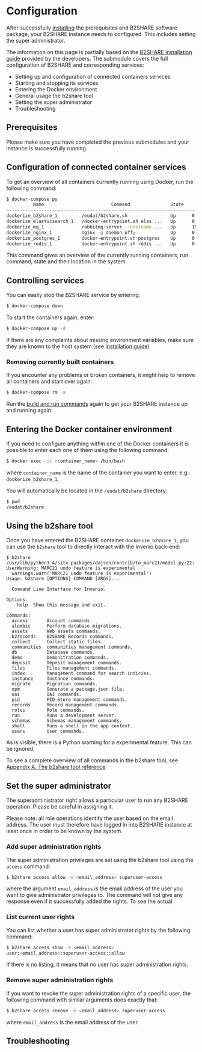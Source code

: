 # Configuration
After successfully [installing](05_Installation.md) the prerequisites and B2SHARE software package, your B2SHARE instance needs to configured. This includes setting the super administrator.

The information on this page is partially based on the [B2SHARE installation guide](https://github.com/EUDAT-B2SHARE/b2share/blob/evolution/INSTALL.rst) provided by the developers. The submodule covers the full configuration of B2SHARE and corresponding services:
- Setting up and configuration of connected containers services
- Starting and stopping its services
- Entering the Docker environment
- General usage the b2share tool
- Setting the super administrator
- Troubleshooting

## Prerequisites
Please make sure you have completed the previous submodules and your instance is successfully running.

## Configuration of connected container services
To get an overview of all containers currently running using Docker, run the following command:

```sh
$ docker-compose ps
          Name                         Command               State                                              Ports
----------------------------------------------------------------------------------------------------------------------------------------------------------------
dockerize_b2share_1         /eudat/b2share.sh                Up      0.0.0.0:32795->5000/tcp
dockerize_elasticsearch_1   /docker-entrypoint.sh elas ...   Up      0.0.0.0:32793->9200/tcp, 0.0.0.0:32792->9300/tcp
dockerize_mq_1              rabbitmq-server --hostname ...   Up      15671/tcp, 0.0.0.0:32789->15672/tcp, 25672/tcp, 4369/tcp, 5671/tcp, 0.0.0.0:32790->5672/tcp
dockerize_nginx_1           nginx -g daemon off;             Up      0.0.0.0:443->443/tcp, 0.0.0.0:80->80/tcp
dockerize_postgres_1        docker-entrypoint.sh postgres    Up      0.0.0.0:32794->5432/tcp
dockerize_redis_1           docker-entrypoint.sh redis ...   Up      0.0.0.0:32791->6379/tcp
```

This command gives an overview of the currently running containers, run command, state and their location in the system.

## Controlling services
You can easily stop the B2SHARE service by entering:

```sh
$ docker-compose down
```

To start the containers again, enter:

```sh
$ docker-compose up -d
```

If there are any complaints about missing environment variables, make sure they are known to the host system (see [Installation guide](04_Installation.md#set-environment-variables))

### Removing currently built containers
If you encounter any problems or broken containers, it might help to remove all containers and start over again:

```sh
$ docker-compose rm -a
```

Run the [build and run commands](04_Installation.md#building-and-running-b2share) again to get your B2SHARE instance up and running again.

## Entering the Docker container environment
If you need to configure anything within one of the Docker containers it is possible to enter each one of them using the following command:

```sh
$ docker exec -it <container_name> /bin/bash
```

where `container_name` is the name of the container you want to enter, e.g.: `dockerize_b2share_1`.

You will automatically be located in the `/eudat/b2share` directory:

```sh
$ pwd
/eudat/b2share
```

## Using the b2share tool
Once you have entered the B2SHARE container `dockerize_b2share_1`, you can use the `b2share` tool to directly interact with the Invenio back-end:

```
$ b2share
/usr/lib/python3.4/site-packages/dojson/contrib/to_marc21/model.py:22: UserWarning: MARC21 undo feature is experimental
  warnings.warn('MARC21 undo feature is experimental')
Usage: b2share [OPTIONS] COMMAND [ARGS]...

  Command Line Interface for Invenio.

Options:
  --help  Show this message and exit.

Commands:
  access       Account commands.
  alembic      Perform database migrations.
  assets       Web assets commands.
  b2records    B2SHARE Records commands.
  collect      Collect static files.
  communities  communities management commands.
  db           Database commands.
  demo         Demonstration commands.
  deposit      Deposit management commands.
  files        Files management commands.
  index        Management command for search indicies.
  instance     Instance commands.
  migrate      Migration commands.
  npm          Generate a package.json file.
  oai          OAI commands.
  pid          PID-Store management commands.
  records      Record management commands.
  roles        Role commands.
  run          Runs a development server.
  schemas      Schemas management commands.
  shell        Runs a shell in the app context.
  users        User commands.
```

As is visible, there is a Python warning for a experimental feature. This can be ignored.

To see a complete overview of all commands in the b2share tool, see [Appendix A. The b2share tool reference](A_b2share_Tool_Reference.md)

## Set the super administrator
The superadministrator right allows a particular user to run any B2SHARE operation. Please be careful in assigning it.

Please note: all role operations identify the user based on the email address. The user must therefore have logged in into B2SHARE instance at least once in order to be known by the system.

### Add super administration rights
The super administration privileges are set using the b2share tool using the `access` command:

```sh
$ b2share access allow -e <email_address> superuser-access
```

where the argument `email_address` is the email address of the user you want to give administrator privileges to. The command will not give any response even if it successfully added the rights. To see the actual

### List current user rights
You can list whether a user has super administrator rights by the following command:

```sh
$ b2share access show -e <email_address>
user:<email_address>:superuser-access::allow
```

If there is no listing, it means that no user has super administration rights.

### Remove super administration rights
If you want to revoke the super administration rights of a specific user, the following command with similar arguments does exactly that:

```sh
$ b2share access remove -e <email_address> superuser-access
```

where `email_address` is the email address of the user.

## Troubleshooting
